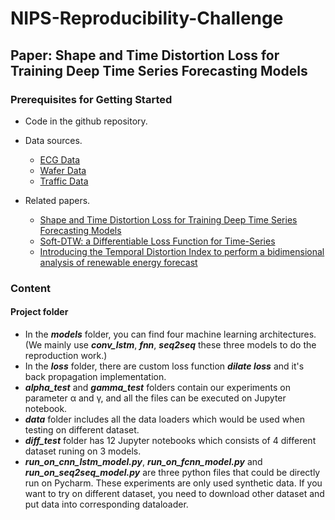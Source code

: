 
# NIPS-Reproducibility-Challenge

## Paper: Shape and Time Distortion Loss for Training Deep Time Series Forecasting Models

### Prerequisites for Getting Started

* Code in the github repository.
* Data sources.
  * [ECG Data](http://www.timeseriesclassification.com/description.php?Dataset=ECG5000)
  * [Wafer Data](http://www.timeseriesclassification.com/description.php?Dataset=Wafer)
  * [Traffic Data](https://github.com/laiguokun/multivariate-time-series-data)
  
* Related papers.
  * [Shape and Time Distortion Loss for Training Deep Time Series Forecasting Models]()
  * [Soft-DTW: a Differentiable Loss Function for Time-Series](https://arxiv.org/pdf/1703.01541.pdf)
  * [Introducing the Temporal Distortion Index to perform a bidimensional analysis of renewable energy forecast](https://www.sciencedirect.com/science/article/pii/S0360544215014619)
  
### Content

#### Project folder

* In the ***models*** folder, you can find four machine learning architectures. (We mainly use ***conv_lstm***, ***fnn***, ***seq2seq*** these three models to do the reproduction work.)
* In the ***loss*** folder, there are custom loss function ***dilate loss*** and it's back propagation implementation.
* ***alpha_test*** and ***gamma_test*** folders contain our experiments on parameter α and γ, and all the files can be executed on Jupyter notebook.
* ***data*** folder includes all the data loaders which would be used when testing on different dataset.
* ***diff_test*** folder has 12 Jupyter notebooks which consists of 4 different dataset runing on 3 models.
* ***run_on_cnn_lstm_model.py***, ***run_on_fcnn_model.py*** and ***run_on_seq2seq_model.py*** are three python files that could be directly run on Pycharm. These experiments are only used synthetic data. If you want to try on different dataset, you need to download other dataset and put data into corresponding dataloader.
